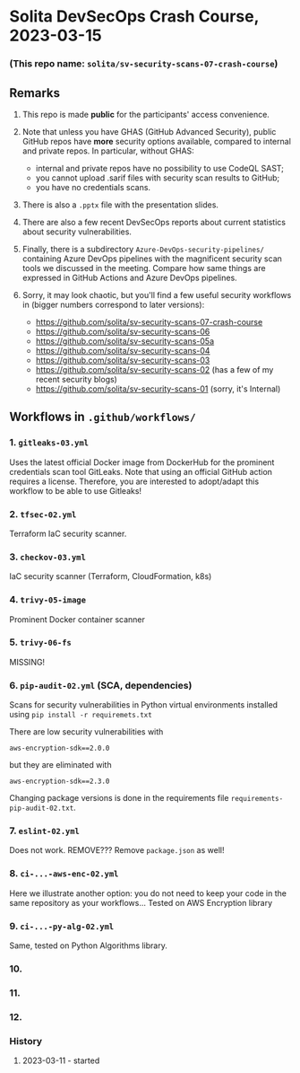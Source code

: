# Solita DevSecOps Crash Course, 2023-03-15
### (This repo name: `solita/sv-security-scans-07-crash-course`)


## Remarks

1. This repo is made **public** for the participants' access convenience.
2. Note that unless you have GHAS (GitHub Advanced Security), 
   public GitHub repos have **more** security options 
   available, compared to internal and private repos.
   In particular, without GHAS:
   - internal and private repos have no possibility to use CodeQL SAST;
   - you cannot upload .sarif files with security scan results to GitHub;
   - you have no credentials scans.
3. There is also a `.pptx` file with the presentation slides.
4. There are also a few recent DevSecOps reports about 
   current statistics about security vulnerabilities.
5. Finally, there is a subdirectory `Azure-DevOps-security-pipelines/`
   containing Azure DevOps pipelines with the magnificent security
   scan tools we discussed in the meeting. Compare how same things 
   are expressed in GitHub Actions and Azure DevOps pipelines.

6. Sorry, it may look chaotic, but you'll find a few useful
   security workflows in (bigger numbers correspond to later
   versions):

   - https://github.com/solita/sv-security-scans-07-crash-course
   - https://github.com/solita/sv-security-scans-06
   - https://github.com/solita/sv-security-scans-05a
   - https://github.com/solita/sv-security-scans-04
   - https://github.com/solita/sv-security-scans-03
   - https://github.com/solita/sv-security-scans-02 (has a few of my recent security blogs)
   - https://github.com/solita/sv-security-scans-01 (sorry, it's Internal)


## Workflows in `.github/workflows/`

### 1. `gitleaks-03.yml`

Uses the latest official Docker image from DockerHub for the
prominent credentials scan tool GitLeaks. Note that using 
an official GitHub action requires a license. Therefore, you are 
interested to adopt/adapt this workflow to be able to use Gitleaks!


### 2. `tfsec-02.yml`

Terraform IaC security scanner.


### 3. `checkov-03.yml`

IaC security scanner (Terraform, CloudFormation, k8s)


### 4. `trivy-05-image`

Prominent Docker container scanner


### 5. `trivy-06-fs`

MISSING!


### 6. `pip-audit-02.yml` (SCA, dependencies)

Scans for security vulnerabilities in Python virtual environments 
installed using `pip install -r requiremets.txt`

There are low security vulnerabilities with
```
aws-encryption-sdk==2.0.0
```

but they are eliminated with
```
aws-encryption-sdk==2.3.0
```

Changing package versions is done in the requirements file 
`requirements-pip-audit-02.txt`.


### 7. `eslint-02.yml`

Does not work. REMOVE??? Remove `package.json` as well!


### 8. `ci-...-aws-enc-02.yml`

Here we illustrate another option: you do not need to keep your code 
in the same repository as your workflows... 
Tested on AWS Encryption library


### 9. `ci-...-py-alg-02.yml`

Same, tested on Python Algorithms library.


### 10.
### 11.
### 12.


### History

1. 2023-03-11 - started